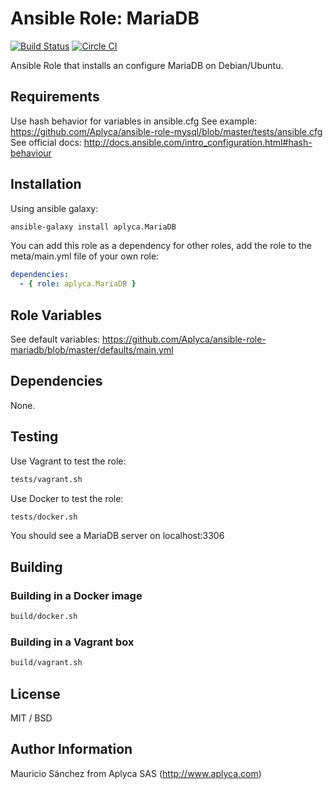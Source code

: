 # Ansible Role: MariaDB

[![Build Status](https://travis-ci.org/Aplyca/ansible-role-mariadb.svg?branch=master)](https://travis-ci.org/Aplyca/ansible-role-mariadb)
[![Circle CI](https://circleci.com/gh/Aplyca/ansible-role-mariadb.svg?style=svg)](https://circleci.com/gh/Aplyca/ansible-role-mariadb)

Ansible Role that installs an configure MariaDB on Debian/Ubuntu.

## Requirements

Use hash behavior for variables in ansible.cfg
See example: https://github.com/Aplyca/ansible-role-mysql/blob/master/tests/ansible.cfg
See official docs: http://docs.ansible.com/intro_configuration.html#hash-behaviour

## Installation

Using ansible galaxy:
```bash
ansible-galaxy install aplyca.MariaDB
```
You can add this role as a dependency for other roles, add the role to the meta/main.yml file of your own role:
```yaml
dependencies:
  - { role: aplyca.MariaDB }
```

## Role Variables

See default variables: https://github.com/Aplyca/ansible-role-mariadb/blob/master/defaults/main.yml

## Dependencies

None.

## Testing

Use Vagrant to test the role:

```bash
tests/vagrant.sh
```
Use Docker to test the role:

```bash
tests/docker.sh
```

You should see a MariaDB server on localhost:3306

## Building
### Building in a Docker image
```bash
build/docker.sh
```
### Building in a Vagrant box
```bash
build/vagrant.sh
```

## License

MIT / BSD

## Author Information

Mauricio Sánchez from Aplyca SAS (http://www.aplyca.com)